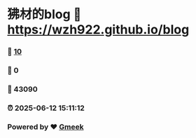 # 狒材的blog :link: https://wzh922.github.io/blog 
### :page_facing_up: [10](https://wzh922.github.io/blog/tag.html) 
### :speech_balloon: 0 
### :hibiscus: 43090 
### :alarm_clock: 2025-06-12 15:11:12 
### Powered by :heart: [Gmeek](https://github.com/Meekdai/Gmeek)
